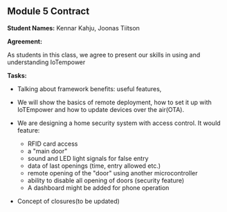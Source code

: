 ## Module 5 Contract

**Student Names:** Kennar Kahju, Joonas Tiitson

**Agreement:**

As students in this class, we agree to present our skills in using and understanding IoTempower

**Tasks:**

* Talking about framework benefits: useful features, 
* We will show the basics of remote deployment, how to set it up with IoTEmpower and how to update devices over the air(OTA).
* We are designing a home security system with access control. It would feature:
    * RFID card access
    * a "main door"
    * sound and LED light signals for false entry
    * data of last openings (time, entry allowed etc.)
    * remote opening of the "door" using another microcontroller
    * ability to disable all opening of doors (security feature)
    * A dashboard might be added for phone operation

* Concept of closures(to be updated)